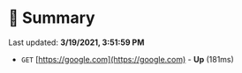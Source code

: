 # 📖 Summary
Last updated: **3/19/2021, 3:51:59 PM**

- `GET` [https://google.com](https://google.com) - **Up** (181ms)
